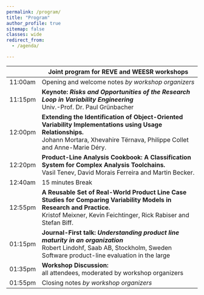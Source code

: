 ```yaml
---
permalink: /program/
title: "Program"
author_profile: true
sitemap: false
classes: wide
redirect_from: 
  - /agenda/

---
```



|                   | Joint program for REVE and WEESR workshops         |
| ------------------|----------------------------------------------------|
| 11:00am  | Opening and welcome notes *by workshop organizers* |
| 11:15pm  | **Keynote:** ***Risks and Opportunities of the Research Loop in Variability Engineering***<br/> Univ.-Prof. Dr. Paul Grünbacher |
| 12:00pm  | **Extending the Identification of Object-Oriented Variability Implementations using Usage Relationships.**<br/> Johann Mortara, Xhevahire Tërnava, Philippe Collet and Anne-Marie Déry.  |
| 12:20pm  | **Product-Line Analysis Cookbook: A Classification System for Complex Analysis Toolchains.**<br/> Vasil Tenev, David Morais Ferreira and Martin Becker.  |
| 12:40am  | 15 minutes Break |
| 12:55pm   | **A Reusable Set of Real-World Product Line Case Studies for Comparing Variability Models in Research and Practice.**<br/> Kristof Meixner, Kevin Feichtinger, Rick Rabiser and Stefan Biff. |
| 01:15pm    | **Journal-First talk:**  ***Understanding product line maturity in an organization***<br/> Robert Lindohf, Saab AB, Stockholm, Sweden Software product-line evaluation in the large  |
| 01:35pm    | **Workshop Discussion:**<br/> all attendees, moderated by workshop organizers |
| 01:55pm    | Closing notes *by workshop organizers* |


